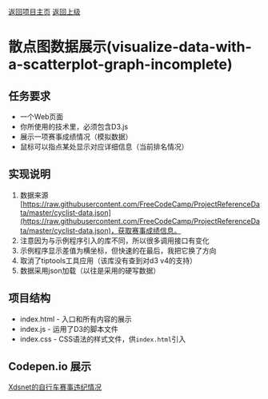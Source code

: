 [返回项目主页](https://github.com/xdsnet/freecodecamp-prj/)  [返回上级](../)
#  散点图数据展示(visualize-data-with-a-scatterplot-graph-incomplete)

## 任务要求
* 一个Web页面
* 你所使用的技术里，必须包含D3.js
* 展示一项赛事成绩情况（模拟数据）
* 鼠标可以指点某处显示对应详细信息（当前排名情况）





## 实现说明
1. 数据来源 [https://raw.githubusercontent.com/FreeCodeCamp/ProjectReferenceData/master/cyclist-data.json](https://raw.githubusercontent.com/FreeCodeCamp/ProjectReferenceData/master/cyclist-data.json)，获取赛事成绩信息。
2. 注意因为与示例程序引入的库不同，所以很多调用接口有变化
3. 示例程序显示差值为横坐标，但快速的在最后，我把它换了方向
4. 取消了tiptools工具应用（该库没有查到对d3 v4的支持）
5. 数据采用json加载（以往是采用的硬写数据）



## 项目结构
* index.html - 入口和所有内容的展示
* index.js - 运用了D3的脚本文件
* index.css - CSS语法的样式文件，供`index.html`引入


## Codepen.io 展示
[Xdsnet的自行车赛事违纪情况](https://codepen.io/xdsnet/full/bBjoWm)
